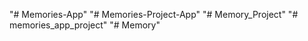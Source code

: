 "# Memories-App" 
"# Memories-Project-App" 
"# Memory_Project" 
"# memories_app_project" 
"# Memory" 

